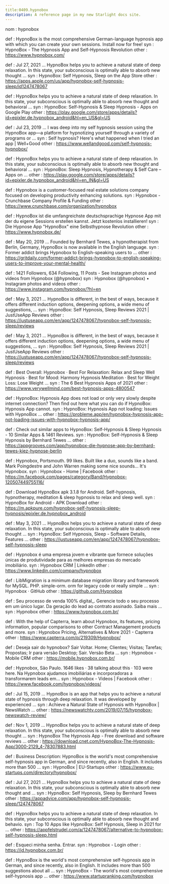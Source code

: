 ```yaml
---
title:0409.hypnobox
description: A reference page in my new Starlight docs site.
---
```

nom : hypnobox
 




def : HypnoBox is the most comprehensive German-language hypnosis app with which you can create your own sessions. Install now for free!
syn : HypnoBox - The Hypnosis App and Self-Hypnosis Revolution
other : https://www.hypnobox.com/
 
def : Jul 27, 2021 ... HypnoBox helps you to achieve a natural state of deep relaxation. In this state, your subconscious is optimally able to absorb new thought ...
syn : ‎HypnoBox: Self Hypnosis, Sleep on the App Store
other : https://apps.apple.com/us/app/hypnobox-self-hypnosis-sleep/id1247478067
 
def : HypnoBox helps you to achieve a natural state of deep relaxation. In this state, your subconscious is optimally able to absorb new thought and behavioral ...
syn : HypnoBox: Self-Hypnosis & Sleep Hypnosis - Apps on Google Play
other : https://play.google.com/store/apps/details?id=epixler.de.hypnobox_android&hl=en_US&gl=US
 
def : Jul 23, 2019 ... I was deep into my self hypnosis session using the HypnoBox app—a platform for hypnotizing yourself through a variety of programs or ...
syn : Self hypnosis? Here's what happened when I tried an app | Well+Good
other : https://www.wellandgood.com/self-hypnosis-hypnobox/
 
def : HypnoBox helps you to achieve a natural state of deep relaxation. In this state, your subconscious is optimally able to absorb new thought and behavioral ...
syn : HypnoBox: Sleep Hypnosis, Hypnotherapy & Self Care – Apps on ...
other : https://play.google.com/store/apps/details?id=epixler.de.hypnobox_android&hl=en_IN&gl=US
 
def : Hypnobox is a customer-focused real estate solutions company focused on developing productivity enhancing solutions.
syn : Hypnobox - Crunchbase Company Profile & Funding
other : https://www.crunchbase.com/organization/hypnobox
 
def : HypnoBox ist die umfangreichste deutschsprachige Hypnose App mit der du eigene Sessions erstellen kannst. Jetzt kostenlos installieren!
syn : Die Hypnose App "HypnoBox" eine Selbsthypnose Revolution
other : https://www.hypnobox.de/
 
def : May 20, 2019 ... Founded by Bernhard Tewes, a hypnotherapist from Berlin, Germany, HypnoBox is now available in the English language.
syn : Former addict brings Hypnobox to English-speaking users to ...
other : https://gritdaily.com/former-addict-brings-hypnobox-to-english-speaking-users-to-improve-your-mental-health/
 
def : 1421 Followers, 634 Following, 11 Posts - See Instagram photos and videos from Hypnobox (@hypnobox)
syn : Hypnobox (@hypnobox) • Instagram photos and videos
other : https://www.instagram.com/hypnobox/?hl=en
 
def : May 3, 2021 ... HypnoBox is different, in the best of ways, because it offers different induction options, deepening options, a wide menu of suggestions, ...
syn : HypnoBox: Self Hypnosis, Sleep Reviews 2021 | JustUseApp Reviews
other : https://justuseapp.com/en/app/1247478067/hypnobox-self-hypnosis-sleep/reviews
 
def : May 3, 2021 ... HypnoBox is different, in the best of ways, because it offers different induction options, deepening options, a wide menu of suggestions, ...
syn : HypnoBox: Self Hypnosis, Sleep Reviews 2021 | JustUseApp Reviews
other : https://justuseapp.com/en/app/1247478067/hypnobox-self-hypnosis-sleep/reviews
 
def : Best Overall: Hypnobox · Best For Relaxation: Relax and Sleep Well Hypnosis · Best for Mood: Harmony Hypnosis Meditation · Best for Weight Loss: Lose Weight ...
syn : The 6 Best Hypnosis Apps of 2021
other : https://www.verywellmind.com/best-hypnosis-apps-4800547
 
def : HypnoBox: Hypnosis App does not load or only very slowly despite internet connection? Then find out here what you can do if HypnoBox: Hypnosis App cannot.
syn : HypnoBox: Hypnosis App not loading: Issues with HypnoBox ...
other : https://probleme.app/en/hypnobox-hypnosis-app-not-loading-issues-with-hypnobox-hypnosis-app/
 
def : Check out similar apps to HypnoBox: Self-Hypnosis & Sleep Hypnosis - 10 Similar Apps & 1461 Reviews.
syn : HypnoBox: Self-Hypnosis & Sleep Hypnosis by Bernhard Tewes ...
other : https://appgrooves.com/app/hypnobox-die-hypnose-app-by-bernhard-tewes-kiez-hypnose-berlin
 
def : Hypnobox, Portsmouth. 99 likes. Built like a duo, sounds like a band. Mark Poingdestre and John Warren making some nice sounds... It's Hypnobox.
syn : Hypnobox - Home | Facebook
other : https://m.facebook.com/pages/category/Band/Hypnobox-120507449755116/
 
def : Download HypnoBox apk 3.1.8 for Android. Self-hypnosis, hypnotherapy, meditation & sleep hypnosis to relax and sleep well.
syn : HypnoBox for Android - APK Download
other : https://m.apkpure.com/hypnobox-self-hypnosis-sleep-hypnosis/epixler.de.hypnobox_android
 
def : May 3, 2021 ... HypnoBox helps you to achieve a natural state of deep relaxation. In this state, your subconscious is optimally able to absorb new thought ...
syn : HypnoBox: Self Hypnosis, Sleep - Software Details, Features ...
other : https://justuseapp.com/en/app/1247478067/hypnobox-self-hypnosis-sleep
 
def : Hypnobox é uma empresa jovem e vibrante que fornece soluções únicas de produtividade para as melhores empresas do mercado imobiliário.
syn : Hypnobox CRM | LinkedIn
other : https://www.linkedin.com/company/hypnobox
 
def : LibMigration is a minimum database migration library and framework for MySQL. PHP. simple-orm. orm for legacy code or really simple ...
syn : Hypnobox · GitHub
other : https://github.com/Hypnobox
 
def : Seu processo de venda 100% digital_. Gerencie todo o seu processo em um único lugar. Da geração do lead ao contrato assinado. Saiba mais ...
syn : Hypnobox
other : https://www.hypnobox.com.br/
 
def : With the help of Capterra, learn about Hypnobox, its features, pricing information, popular comparisons to other Contract Management products and more.
syn : Hypnobox Pricing, Alternatives & More 2021 - Capterra
other : https://www.capterra.com/p/219309/Hypnobox/
 
def : Deseja sair do hypnobox? Sair Voltar. Home; Clientes; Visitas; Tarefas; Propostas; Ir para versão Desktop; Sair. Versão Beta ...
syn : Hypnobox - Mobile CRM
other : https://mobile.hypnobox.com.br/
 
def : Hypnobox, São Paulo. 1646 likes · 38 talking about this · 103 were here. Na Hypnobox ajudamos imobiliárias e incorporadoras a transformarem leads em...
syn : Hypnobox - Videos | Facebook
other : https://www.facebook.com/hypnobox/videos/
 
def : Jul 15, 2019 ... HypnoBox is an app that helps you to achieve a natural state of hypnosis through deep relaxation. It was developed by experienced ...
syn : Achieve a Natural State of Hypnosis with HypnoBox | NewsWatch ...
other : https://newswatchtv.com/2019/07/15/hypnobox-newswatch-review/
 
def : Nov 1, 2019 ... HypnoBox helps you to achieve a natural state of deep relaxation. In this state, your subconscious is optimally able to absorb new thought ...
syn : HypnoBox The Hypnosis App - Free download and software reviews ...
other : https://download.cnet.com/HypnoBox-The-Hypnosis-App/3000-2129_4-78307883.html
 
def : Business Description: HypnoBox is the world's most comprehensive self-hypnosis app in German, and since recently, also in English. It includes more than 500 ...
syn : HypnoBox | EU-Startups
other : https://www.eu-startups.com/directory/hypnobox/
 
def : Jul 27, 2021 ... HypnoBox helps you to achieve a natural state of deep relaxation. In this state, your subconscious is optimally able to absorb new thought and ...
syn : HypnoBox: Self Hypnosis, Sleep by Bernhard Tewes
other : https://appadvice.com/app/hypnobox-self-hypnosis-sleep/1247478067
 
def : HypnoBox helps you to achieve a natural state of deep relaxation. In this state, your subconscious is optimally able to absorb new thought and behavio.
syn : Top 10 Apps like HypnoBox: Self Hypnosis, Sleep in 2021 for ...
other : https://appfelstrudel.com/a/1247478067/alternative-to-hypnobox-self-hypnosis-sleep.html
 
def : Esqueci minha senha. Entrar.
syn : Hypnobox - Login
other : https://jd.hypnobox.com.br/
 
def : HypnoBox is the world's most comprehensive self-hypnosis app in German, and since recently, also in English. It includes more than 500 suggestions about all ...
syn : HypnoBox - The world's most comprehensive self-hypnosis app ...
other : https://www.startupranking.com/hypnobox
 
